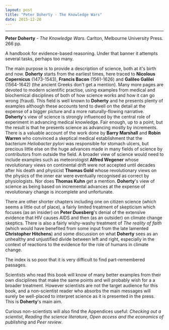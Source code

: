 ```yaml
---
layout: post
title: "Peter Doherty - The Knowledge Wars"
date: 2015-12-28
---
```



***
<b>Peter Doherty</b> - _The Knowledge Wars_. Carlton, Melbourne University Press.  266 pp.

A handbook for evidence-based reasoning.  Under that banner it attempts several tasks, perhaps too many.

The main purpose is to provide a description of science, both at it's birth and now.  **Doherty** starts from the earliest times, here traced to **Nicolous Copernicus** (1473-1543), **Francis Bacon** (1561-1626) and **Galileo Galilei** (1564-1642) (the ancient Greeks don't get a mention).   Many more pages are devoted to modern scientific practise, using examples  from medical and biochemical disciplines of both of how science works and how it can go wrong (fraud).  This field is well known to **Doherty** and he presents plenty of examples although these accounts tend to dwell on the detail at the expense of a bigger picture and a more naturally-flowing narrative.  **Doherty**'s view of science is strongly influenced by the central role of experiment in advancing medical knowledge.  Fair enough, up to a point, but the result is that he presents science as advancing mostly by increments.  There is a valuable account of the work done by **Barry Marshall** and **Robin Warren** who convinced a skeptical medical establishment that the bacterium _Heliobacter pylori_ was responsible for stomach ulcers, but precious little else on the huge advances made in many fields of science by contributors from outside the field.  A broader view of science would need to include examples such as meteorologist **Alfred Wegener** whose revolutionary views on continental drift were not accepted until decades after his death and physicist **Thomas Gold** whose revolutionary views on the physics of the inner ear were eventually recognised as correct by physiologists.  Nor does **Thomas Kuhn** get a mention.  **Doherty**'s view of science as being based on incremental advances at the expense of revolutionary change is incomplete and unfortunate.  

There are other shorter chapters including one on citizen science (which seems a little out of place), a fairly limited treatment of skepticism which focuses (as an insider) on **Peter Duesberg**'s denial of the extensive evidence that HIV causes AIDS and then (as an outsider) on climate change skeptics.  There is also a fairly wishy-washy treatment of _The reality of faith_ (which would have benefited from some input from the late lamented **Christopher Hitchens**) and some discussion on what **Doherty** sees as an unhealthy and unjustified divide between left and right, especially in the context of reactions to the evidence for the role of humans in climate change. 

The index is so poor that it is very difficult to find part-remembered passages. 

Scientists who read this book will know of many  better examples from their own disciplines that make the same points and will probably wish for a a broader treatment.  However scientists are not the target audience for this book, and a non-scientist reader who absorbs the main messages will surely be well-placed to interpret science as it is presented in the press.  This is **Doherty**'s main aim.  

Curious non-scientists will also find the Appendices useful: _Checking out a scientist_, _Reading the science literature_, _Open access and the economics of publishing_ and _Peer review_.
